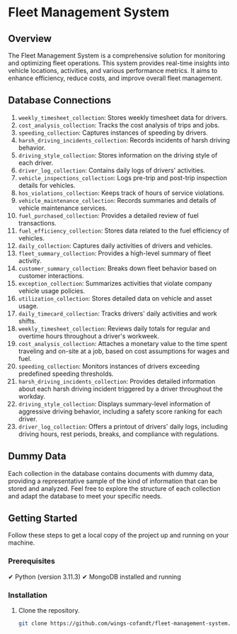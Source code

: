 # Fleet Management System

## Overview

The Fleet Management System is a comprehensive solution for monitoring and optimizing fleet operations. This system provides real-time insights into vehicle locations, activities, and various performance metrics. It aims to enhance efficiency, reduce costs, and improve overall fleet management.

## Database Connections

1. `weekly_timesheet_collection`: Stores weekly timesheet data for drivers.
2. `cost_analysis_collection`: Tracks the cost analysis of trips and jobs.
3. `speeding_collection`: Captures instances of speeding by drivers.
4. `harsh_driving_incidents_collection`: Records incidents of harsh driving behavior.
5. `driving_style_collection`: Stores information on the driving style of each driver.
6. `driver_log_collection`: Contains daily logs of drivers' activities.
7. `vehicle_inspections_collection`: Logs pre-trip and post-trip inspection details for vehicles.
8. `hos_violations_collection`: Keeps track of hours of service violations.
9. `vehicle_maintenance_collection`: Records summaries and details of vehicle maintenance services.
10. `fuel_purchased_collection`: Provides a detailed review of fuel transactions.
11. `fuel_efficiency_collection`: Stores data related to the fuel efficiency of vehicles.
12. `daily_collection`: Captures daily activities of drivers and vehicles.
13. `fleet_summary_collection`: Provides a high-level summary of fleet activity.
14. `customer_summary_collection`: Breaks down fleet behavior based on customer interactions.
15. `exception_collection`: Summarizes activities that violate company vehicle usage policies.
16. `utilization_collection`: Stores detailed data on vehicle and asset usage.
17. `daily_timecard_collection`: Tracks drivers' daily activities and work shifts.
18. `weekly_timesheet_collection`: Reviews daily totals for regular and overtime hours throughout a driver's workweek.
19. `cost_analysis_collection`: Attaches a monetary value to the time spent traveling and on-site at a job, based on cost assumptions for wages and fuel.
20. `speeding_collection`: Monitors instances of drivers exceeding predefined speeding thresholds.
21. `harsh_driving_incidents_collection`: Provides detailed information about each harsh driving incident triggered by a driver throughout the workday.
22. `driving_style_collection`: Displays summary-level information of aggressive driving behavior, including a safety score ranking for each driver.
23. `driver_log_collection`: Offers a printout of drivers' daily logs, including driving hours, rest periods, breaks, and compliance with regulations.

## Dummy Data

Each collection in the database contains documents with dummy data, providing a representative sample of the kind of information that can be stored and analyzed. Feel free to explore the structure of each collection and adapt the database to meet your specific needs.


## Getting Started

Follow these steps to get a local copy of the project up and running on your machine.

### Prerequisites

&#10004; Python (version 3.11.3)
&#10004; MongoDB installed and running

### Installation

1. Clone the repository.

   ```bash
   git clone https://github.com/wings-cofandt/fleet-management-system.git
